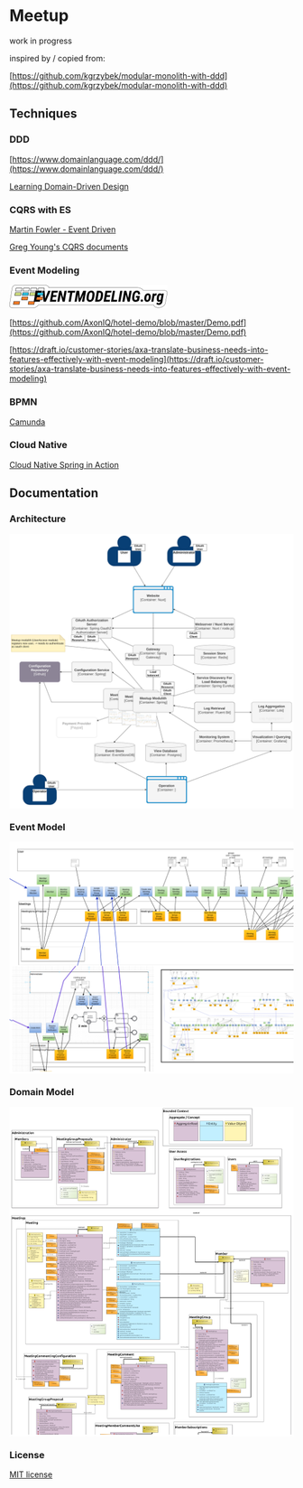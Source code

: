 

# Meetup

work in progress

inspired by / copied from:

[https://github.com/kgrzybek/modular-monolith-with-ddd](https://github.com/kgrzybek/modular-monolith-with-ddd)

## Techniques

### DDD
[https://www.domainlanguage.com/ddd/](https://www.domainlanguage.com/ddd/)

[Learning Domain-Driven Design](https://www.oreilly.com/library/view/learning-domain-driven-design/9781098100124/)

### CQRS with ES

[Martin Fowler - Event Driven](https://martinfowler.com/articles/201701-event-driven.html)

[Greg Young's CQRS documents](https://cqrs.wordpress.com/wp-content/uploads/2010/11/cqrs_documents.pdf)

### Event Modeling

[<img src="./doc/eventModeling.png">](https://www.eventmodeling.org)

[https://github.com/AxonIQ/hotel-demo/blob/master/Demo.pdf](https://github.com/AxonIQ/hotel-demo/blob/master/Demo.pdf)

[https://draft.io/customer-stories/axa-translate-business-needs-into-features-effectively-with-event-modeling](https://draft.io/customer-stories/axa-translate-business-needs-into-features-effectively-with-event-modeling)

### BPMN

[Camunda](https://www.camunda.com/)


### Cloud Native

[Cloud Native Spring in Action](https://www.manning.com/books/cloud-native-spring-in-action)

## Documentation

### Architecture
<div style="background-color: white; max-width: 800px">
  <a href="./doc/architecture.png">
    <img src="./doc/architecture_small.png" alt="Architecture">
  </a>
</div>

### Event Model
<div style="background-color: white; max-width: 800px">
  <a href="./doc/eventmodel.png">
    <img src="./doc/eventmodel_small.png" alt="Event Model">
  </a>
</div>

### Domain Model
<div style="background-color: white; max-width: 800px;">
  <a href="./doc/domainmodel.png">
    <img src="./doc/domainmodel_small.png" alt="Domain Model">
  </a>
</div>

### License

[MIT license](https://opensource.org/licenses/MIT)
